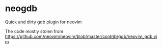 # neogdb
Quick and dirty gdb plugin for neovim

The code mostly stolen from https://github.com/neovim/neovim/blob/master/contrib/gdb/neovim_gdb.vim
